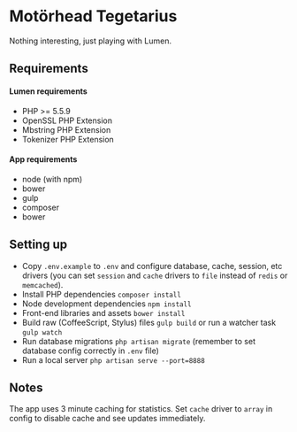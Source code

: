 Motörhead Tegetarius
====================

Nothing interesting, just playing with Lumen.

## Requirements

#### Lumen requirements

 - PHP >= 5.5.9
 - OpenSSL PHP Extension
 - Mbstring PHP Extension
 - Tokenizer PHP Extension

#### App requirements
 - node (with npm)
 - bower
 - gulp
 - composer
 - bower

## Setting up

 - Copy `.env.example` to `.env` and configure database, cache, session, etc drivers (you can set `session` and `cache` drivers to `file` instead of `redis` or `memcached`).
 - Install PHP dependencies `composer install`
 - Node development dependencies `npm install`
 - Front-end libraries and assets `bower install`
 - Build raw (CoffeeScript, Stylus) files `gulp build` or run a watcher task `gulp watch`
 - Run database migrations `php artisan migrate` (remember to set database config correctly in `.env` file)
 - Run a local server `php artisan serve --port=8888`

## Notes

The app uses 3 minute caching for statistics. Set `cache` driver to `array` in config to disable cache and see updates immediately.

